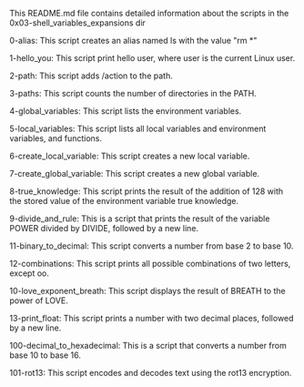 This README.md file contains detailed information about the scripts in the 0x03-shell_variables_expansions dir

  0-alias: This script creates an alias named ls with the value "rm *"

  1-hello_you: This script print hello user, where user is the current Linux user.

  2-path: This script adds /action to the path.

  3-paths: This script counts the number of directories in the PATH.

  4-global_variables: This script lists the environment variables.

  5-local_variables: This script lists all local variables and environment variables, and functions.

  6-create_local_variable: This script creates a new local variable.

  7-create_global_variable: This script creates a new global variable.

  8-true_knowledge: This script prints the result of the addition of 128 with the stored value of the environment variable true knowledge.

  9-divide_and_rule: This is a script that prints the result of the variable POWER divided by DIVIDE, followed by a new line.

  11-binary_to_decimal: This script converts a number from base 2 to base 10.

  12-combinations: This script prints all possible combinations of two letters, except oo.

  10-love_exponent_breath: This script displays the result of BREATH to the power of LOVE.

  13-print_float: This script prints a number with two decimal places, followed by a new line.

  100-decimal_to_hexadecimal: This is a script that converts a number from base 10 to base 16.

  101-rot13: This script encodes and decodes text using the rot13 encryption.

   
